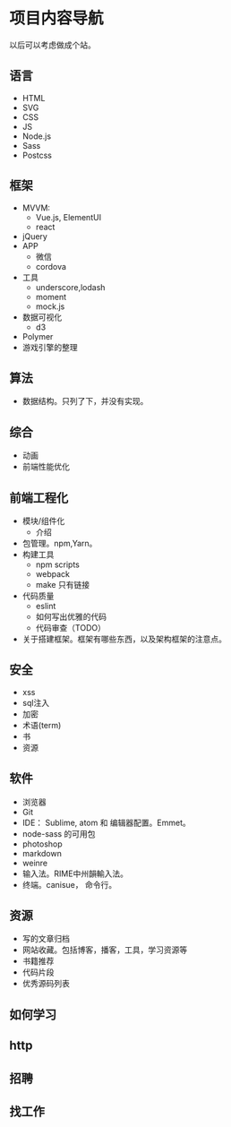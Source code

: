 # 项目内容导航
以后可以考虑做成个站。

## 语言
* HTML
* SVG
* CSS
* JS
* Node.js
* Sass
* Postcss

## 框架
* MVVM: 
  * Vue.js, ElementUI
  * react
* jQuery
* APP
  * 微信
  * cordova
* 工具
  * underscore,lodash
  * moment
  * mock.js
* 数据可视化
  * d3
* Polymer
* 游戏引擎的整理

## 算法
* 数据结构。只列了下，并没有实现。

## 综合
* 动画
* 前端性能优化

## 前端工程化
* 模块/组件化
  * 介绍
* 包管理。npm,Yarn。
* 构建工具
  * npm scripts
  * webpack
  * make 只有链接
* 代码质量
  * eslint
  * 如何写出优雅的代码
  * 代码审查（TODO）
* 关于搭建框架。框架有哪些东西，以及架构框架的注意点。

## 安全
* xss
* sql注入
* 加密
* 术语(term)
* 书
* 资源

## 软件
* 浏览器
* Git
* IDE： Sublime, atom 和 编辑器配置。Emmet。
* node-sass 的可用包
* photoshop
* markdown
* weinre
* 输入法。RIME中州韻輸入法。
* 终端。canisue， 命令行。

## 资源
* 写的文章归档
* 网站收藏。包括博客，播客，工具，学习资源等
* 书籍推荐
* 代码片段
* 优秀源码列表

## 如何学习

## http

## 招聘

## 找工作

